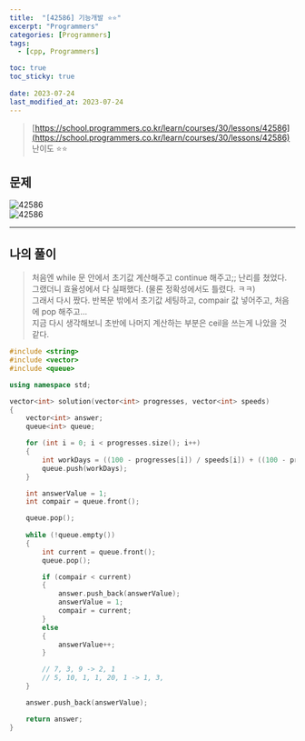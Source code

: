 ```yaml
---
title:  "[42586] 기능개발 ⭐⭐"
excerpt: "Programmers"
categories: [Programmers]
tags:
  - [cpp, Programmers]

toc: true
toc_sticky: true
 
date: 2023-07-24
last_modified_at: 2023-07-24
---
```


> [https://school.programmers.co.kr/learn/courses/30/lessons/42586](https://school.programmers.co.kr/learn/courses/30/lessons/42586)  
> 난이도 ⭐⭐

## 문제

![42586](https://drive.google.com/uc?export=view&id=14doZBH3PLzyv9xbHC95TsfSn7Ka8MK0x)  
![42586](https://drive.google.com/uc?export=view&id=1gFAERtIslAaBcdl6qATPSjmZmIS7nZcw)  

***

## 나의 풀이
  
> 처음엔 while 문 안에서 초기값 계산해주고 continue 해주고;; 난리를 쳤었다.  
> 그랬더니 효율성에서 다 실패했다. (물론 정확성에서도 틀렸다. ㅋㅋ)  
> 그래서 다시 짰다. 반복문 밖에서 초기값 세팅하고, compair 값 넣어주고, 처음에 pop 해주고...  
> 지금 다시 생각해보니 초반에 나머지 계산하는 부분은 ceil을 쓰는게 나았을 것 같다.


```cpp
#include <string>
#include <vector>
#include <queue>

using namespace std;

vector<int> solution(vector<int> progresses, vector<int> speeds)
{
    vector<int> answer;
    queue<int> queue;

    for (int i = 0; i < progresses.size(); i++)
    {
        int workDays = ((100 - progresses[i]) / speeds[i]) + ((100 - progresses[i]) % speeds[i] > 0 ? 1 : 0);
        queue.push(workDays);
    }

    int answerValue = 1;
    int compair = queue.front();

    queue.pop();
    
    while (!queue.empty())
    {
        int current = queue.front();
        queue.pop();

        if (compair < current)
        {
            answer.push_back(answerValue);
            answerValue = 1;
            compair = current;
        }
        else
        {
            answerValue++;
        }

        // 7, 3, 9 -> 2, 1
        // 5, 10, 1, 1, 20, 1 -> 1, 3, 
    }

    answer.push_back(answerValue);

    return answer;
}
```